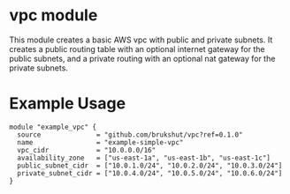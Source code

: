 # vpc module

This module creates a basic AWS vpc with public and private subnets. It creates a public routing table with an optional internet gateway for the public subnets, and a private routing with an optional nat gateway for the private subnets.

# Example Usage
```
module "example_vpc" {
  source              = "github.com/brukshut/vpc?ref=0.1.0"
  name                = "example-simple-vpc"
  vpc_cidr            = "10.0.0.0/16"
  availability_zone   = ["us-east-1a", "us-east-1b", "us-east-1c"]
  public_subnet_cidr  = ["10.0.1.0/24", "10.0.2.0/24", "10.0.3.0/24"]
  private_subnet_cidr = ["10.0.4.0/24", "10.0.5.0/24", "10.0.6.0/24"]
}
```

